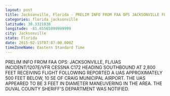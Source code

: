 ```yaml
---
layout: post
title: Jacksonville, Florida - PRELIM INFO FROM FAA OPS JACKSONVILLE FL UAS INCIDENT 1207E VFR CESSNA C172 HEADING SOUTHBOUND
categories: florida jacksonville
latitude: 30.3321838
longitude: -81.65565099999999
city: Jacksonville
state: Florida
date: 2015-02-15T07:07:00.000Z
timeZoneName: Eastern Standard Time
---
```


PRELIM INFO FROM FAA OPS: JACKSONVILLE, FL/UAS INCIDENT/1207E/VFR CESSNA C172 HEADING SOUTHBOUND AT 2,800 FEET RECEIVING FLIGHT FOLLOWING REPORTED A UAS APPROXIMATELY 500 FEET BELOW, 10 SE OF CRAIG MUNICIPAL AIRPORT. THE UAS APPEARED TO BE 3 FEET IN DIAMETER MANEUVERING IN THE AREA. THE DUVAL COUNTY SHERIFF'S DEPARTMENT WAS NOTIFIED.